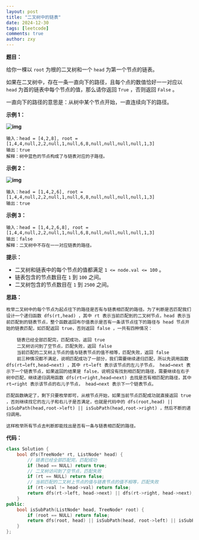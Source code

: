 ```yaml
---
layout: post
title: "二叉树中的链表"
date: 2024-12-30
tags: [leetcode]
comments: true
author: zxy
---
```


**题目：**

给你一棵以 `root` 为根的二叉树和一个 `head` 为第一个节点的链表。

如果在二叉树中，存在一条一直向下的路径，且每个点的数值恰好一一对应以 `head` 为首的链表中每个节点的值，那么请你返回 `True` ，否则返回 `False` 。

一直向下的路径的意思是：从树中某个节点开始，一直连续向下的路径。

**示例 1：**

**![img](https://assets.leetcode-cn.com/aliyun-lc-upload/uploads/2020/02/29/sample_1_1720.png)**

```
输入：head = [4,2,8], root = [1,4,4,null,2,2,null,1,null,6,8,null,null,null,null,1,3]
输出：true
解释：树中蓝色的节点构成了与链表对应的子路径。
```

**示例 2：**

**![img](https://assets.leetcode-cn.com/aliyun-lc-upload/uploads/2020/02/29/sample_2_1720.png)**

```
输入：head = [1,4,2,6], root = [1,4,4,null,2,2,null,1,null,6,8,null,null,null,null,1,3]
输出：true
```

**示例 3：**

```
输入：head = [1,4,2,6,8], root = [1,4,4,null,2,2,null,1,null,6,8,null,null,null,null,1,3]
输出：false
解释：二叉树中不存在一一对应链表的路径。
```

**提示：**

- 二叉树和链表中的每个节点的值都满足 `1 <= node.val <= 100` 。
- 链表包含的节点数目在 `1` 到 `100` 之间。
- 二叉树包含的节点数目在 `1` 到 `2500` 之间。

**思路：**

```
枚举二叉树中的每个节点为起点往下的路径是否有与链表相匹配的路径。为了判断是否匹配我们设计一个递归函数 dfs(rt,head) ，其中 rt 表示当前匹配到的二叉树节点，head 表示当前匹配到的链表节点，整个函数返回布尔值表示是否有一条该节点往下的路径与 head 节点开始的链表匹配，如匹配返回 true，否则返回 false ，一共有四种情况：

	链表已经全部匹配完，匹配成功，返回 true
	二叉树访问到了空节点，匹配失败，返回 false
	当前匹配的二叉树上节点的值与链表节点的值不相等，匹配失败，返回 false
	前三种情况都不满足，说明匹配成功了一部分，我们需要继续递归匹配，所以先调用函数 dfs(rt→left,head→next) ，其中 rt→left 表示该节点的左儿子节点， head→next 表示下一个链表节点，如果返回的结果是 false，说明没有找到相匹配的路径，需要继续在右子树中匹配，继续递归调用函数 dfs(rt→right,head→next) 去找是否有相匹配的路径，其中 rt→right 表示该节点的右儿子节点， head→next 表示下一个链表节点。

匹配函数确定了，剩下只要枚举即可，从根节点开始，如果当前节点匹配成功就直接返回 true ，否则继续找它的左儿子和右儿子是否满足，也就是代码中的 dfs(root,head) || isSubPath(head,root->left) || isSubPath(head,root->right) ，然后不断的递归调用。

这样枚举所有节点去判断即能找出是否有一条与链表相匹配的路径。
```

**代码：**

```cpp
class Solution {
    bool dfs(TreeNode* rt, ListNode* head) {
        // 链表已经全部匹配完，匹配成功
        if (head == NULL) return true;
        // 二叉树访问到了空节点，匹配失败
        if (rt == NULL) return false;
        // 当前匹配的二叉树上节点的值与链表节点的值不相等，匹配失败
        if (rt->val != head->val) return false;
        return dfs(rt->left, head->next) || dfs(rt->right, head->next);
    }
public:
    bool isSubPath(ListNode* head, TreeNode* root) {
        if (root == NULL) return false;
        return dfs(root, head) || isSubPath(head, root->left) || isSubPath(head, root->right);
    }
};
```


